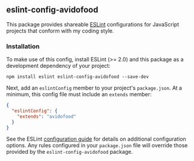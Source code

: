 ## eslint-config-avidofood

This package provides shareable [ESLint](http://eslint.org/) configurations for JavaScript projects that conform with my coding style.

### Installation

To make use of this config, install ESLint (>= 2.0) and this package as a development dependency of your project:

    npm install eslint eslint-config-avidofood --save-dev

Next, add an `eslintConfig` member to your project's `package.json`.  At a minimum, this config file must include an `extends` member:

```json
{
  "eslintConfig": {
    "extends": "avidofood"
  }
}
```

See the ESLint [configuration guide](http://eslint.org/docs/user-guide/configuring) for details on additional configuration options.  Any rules configured in your `package.json` file will override those provided by the `eslint-config-avidofood` package.
